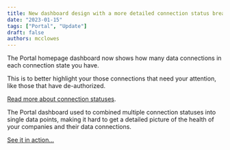 ```yaml
---
title: New dashboard design with a more detailed connection status breakdown
date: "2023-01-15"
tags: ["Portal", "Update"]
draft: false
authors: mcclowes
---
```


The Portal homepage dashboard now shows how many data connections in each connection state you have.

<!--truncate-->

This is to better highlight your those connections that need your attention, like those that have de-authorized.

[Read more about connection statuses](https://codat-docs.vercel.app/core-concepts/connections).

The Portal dashboard used to combined multiple connection statuses into single data points, making it hard to get a detailed picture of the health of your companies and their data connections.

[See it in action...](https://app.codat.io/)